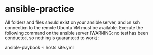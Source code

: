 # ansible-practice
All folders and files should exist on your ansible server, and an ssh connection to the remote Ubuntu VM must be available.
Execute the following command on the ansible server (WARNING: no test has been conducted, so nothing is guaranteed to work): 

ansible-playbook -i hosts site.yml
